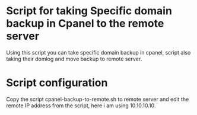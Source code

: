 Script for taking Specific domain backup in Cpanel to the remote server
================

Using this script you can take specific domain backup in cpanel, script also taking their domlog and move backup to remote server.

Script configuration
================

Copy the script cpanel-backup-to-remote.sh to remote server and edit the remote IP address from the script, here i am using 10.10.10.10.
